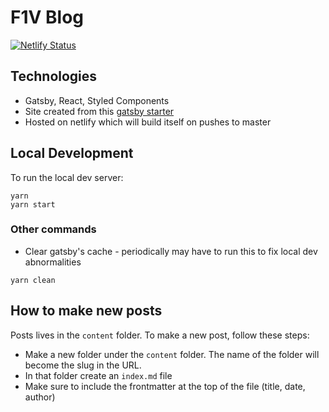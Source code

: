 # F1V Blog

[![Netlify Status](https://api.netlify.com/api/v1/badges/5fda6eca-0c3f-4270-98ae-9fe2fcfc694c/deploy-status)](https://app.netlify.com/sites/f1v-blog/deploys)

## Technologies

- Gatsby, React, Styled Components
- Site created from this [gatsby starter](https://github.com/agneym/gatsby-blog-starter)
- Hosted on netlify which will build itself on pushes to master

## Local Development

To run the local dev server:

```shell
yarn
yarn start
```

### Other commands

- Clear gatsby's cache - periodically may have to run this to fix local dev abnormalities

```shell
yarn clean
```

## How to make new posts

Posts lives in the `content` folder. To make a new post, follow these steps:

- Make a new folder under the `content` folder. The name of the folder will become the slug in the URL.
- In that folder create an `index.md` file
- Make sure to include the frontmatter at the top of the file (title, date, author)
